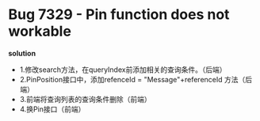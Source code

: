 # Bug 7329 - Pin function does not workable
**solution**

- 1.修改search方法，在queryIndex前添加相关的查询条件。（后端）
- 2.PinPosition接口中，添加refenceId = "Message"+referenceId 方法（后端）
- 3.前端将查询列表的查询条件删除（前端）
- 4.换Pin接口（前端）